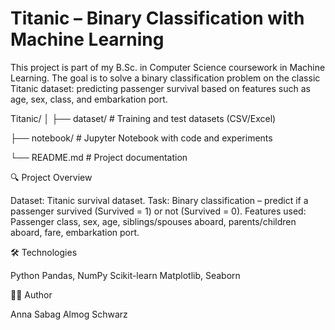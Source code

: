 # Titanic – Binary Classification with Machine Learning
This project is part of my B.Sc. in Computer Science coursework in Machine Learning.
The goal is to solve a binary classification problem on the classic Titanic dataset: predicting passenger survival based on features such as age, sex, class, and embarkation port.

Titanic/
│
├── dataset/        # Training and test datasets (CSV/Excel)

├── notebook/       # Jupyter Notebook with code and experiments

└── README.md       # Project documentation


🔍 Project Overview

Dataset: Titanic survival dataset.
Task: Binary classification – predict if a passenger survived (Survived = 1) or not (Survived = 0).
Features used: Passenger class, sex, age, siblings/spouses aboard, parents/children aboard, fare, embarkation port.

🛠️ Technologies

Python
Pandas, NumPy
Scikit-learn
Matplotlib, Seaborn

👩‍💻 Author

Anna Sabag
Almog Schwarz
